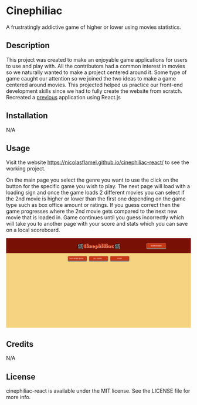 # Cinephiliac

A frustratingly addictive game of higher or lower using movies statistics.

## Description

This project was created to make an enjoyable game applications for users to use and play with. All the contributors had a common interest in movies so we naturally wanted to make a project centered around it. Some type of game caught our attention so we joined the two ideas to make a game centered around movies. This projected helped us practice our front-end development skills since we had to fully create the website from scratch. Recreated a [previous](https://github.com/NicolasFlamel/Cinephiliac) application using React.js

## Installation

N/A

## Usage

Visit the website https://nicolasflamel.github.io/cinephiliac-react/ to see the working project.

On the main page you select the genre you want to use the click on the button for the specific game you wish to play. The next page will load with a loading sign and once the game loads 2 different movies you can select if the 2nd movie is higher or lower than the first one depending on the game type such as box office amount or ratings. If you guess correct then the game progresses where the 2nd movie gets compared to the next new movie that is loaded in. Game continues until you guess incorrectly which will take you to another page with your score and stats which you can save on a local scoreboard.

![Project Preview](./assets/images/cinephiliac-preview.png)

## Credits

N/A

## License

cinephiliac-react is available under the MIT license. See the LICENSE file for more info.
